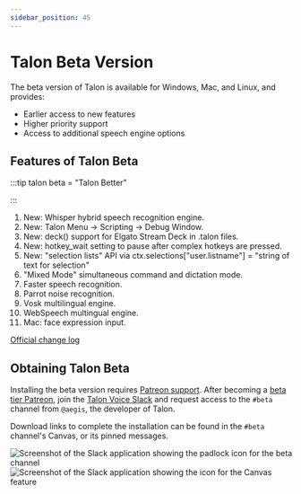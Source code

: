```yaml
---
sidebar_position: 45
---
```


# Talon Beta Version

The beta version of Talon is available for Windows, Mac, and Linux, and provides:

- Earlier access to new features
- Higher priority support
- Access to additional speech engine options

## Features of Talon Beta

:::tip talon beta = "Talon Better"

:::

1. New: Whisper hybrid speech recognition engine.
1. New: Talon Menu -> Scripting -> Debug Window.
1. New: deck() support for Elgato Stream Deck in .talon files.
1. New: hotkey_wait setting to pause after complex hotkeys are pressed.
1. New: "selection lists" API via ctx.selections["user.listname"] = "string of text for selection"
1. "Mixed Mode" simultaneous command and dictation mode.
1. Faster speech recognition.
1. Parrot noise recognition.
1. Vosk multilingual engine.
1. WebSpeech multingual engine.
1. Mac: face expression input.

[Official change log](https://talonvoice.com/dl/latest/changelog.html)

## Obtaining Talon Beta

Installing the beta version requires [Patreon support](https://www.patreon.com/join/lunixbochs). After becoming a [beta tier Patreon](https://www.patreon.com/join/lunixbochs), join the [Talon Voice Slack](https://talonvoice.com/chat) and request access to the `#beta` channel from `@aegis`, the developer of Talon.

Download links to complete the installation can be found in the `#beta` channel's Canvas, or its pinned messages.

![Screenshot of the Slack application showing the padlock icon for the beta channel](https://github.com/TalonCommunity/Wiki/assets/25167/de7d5ddd-0aaa-404d-9d7a-72caecadd913)
![Screenshot of the Slack application showing the icon for the Canvas feature](https://github.com/TalonCommunity/Wiki/assets/25167/af3a6388-4ad3-463c-9555-f3fca92c30cf)

